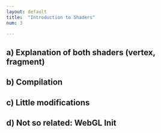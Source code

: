 ```yaml
---
layout: default
title:  "Introduction to Shaders"
num: 3

---
```



## a) Explanation of both shaders (vertex, fragment)

## b) Compilation

## c) Little modifications

## d) Not so related: WebGL Init
